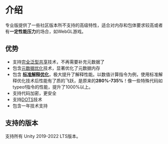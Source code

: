 # 介绍

专业版提供了一些社区版本所不支持的高级特性，适合对内存和包体要求较高或者有**一定性能压力**的场合，如WebGL游戏。

## 优势

- 支持[完全泛型共享](../fullgenericsharing)技术，不再需要补充元数据了
- 包含[元数据优化](../metadataoptimization)技术，显著优化了元数据内存
- 包含 **[标准解释优化](../basicencryption)**，极大提升了解释性能。以数值计算指令为例，使用标准解释优化技术后性能有了质的飞跃，是原来的**280%-735%**！像一些特殊代码如typeof指令的性能，提升了1000%以上。
- 支持代码加密，更安全
- 支持[DOTS](../dots)技术
- 包含一年技术支持

## 支持的版本

支持所有 Unity 2019-2022 LTS版本。
